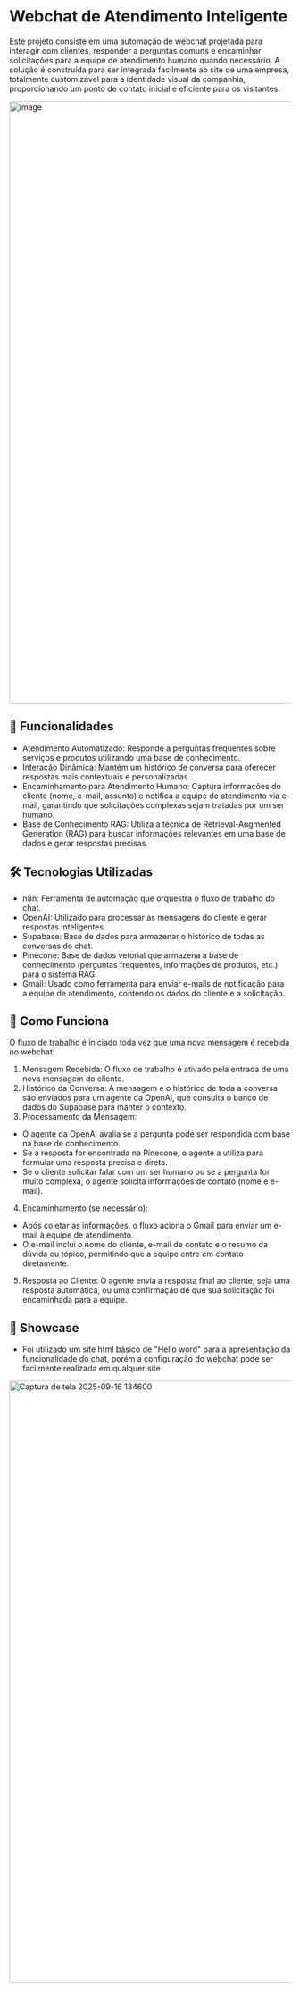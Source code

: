 # Webchat de Atendimento Inteligente
Este projeto consiste em uma automação de webchat projetada para interagir com clientes, responder a perguntas comuns e encaminhar solicitações para a equipe de atendimento humano quando necessário. A solução é construída para ser integrada facilmente ao site de uma empresa, totalmente customizável para a identidade visual da companhia, proporcionando um ponto de contato inicial e eficiente para os visitantes.

<img width="1919" height="1079" alt="image" src="https://github.com/user-attachments/assets/e211c9b4-f425-4e60-93ce-840428d73ae9" />

## 🚀 Funcionalidades
- Atendimento Automatizado: Responde a perguntas frequentes sobre serviços e produtos utilizando uma base de conhecimento.
- Interação Dinâmica: Mantém um histórico de conversa para oferecer respostas mais contextuais e personalizadas.
- Encaminhamento para Atendimento Humano: Captura informações do cliente (nome, e-mail, assunto) e notifica a equipe de atendimento via e-mail, garantindo que solicitações complexas sejam tratadas por um ser humano.
- Base de Conhecimento RAG: Utiliza a técnica de Retrieval-Augmented Generation (RAG) para buscar informações relevantes em uma base de dados e gerar respostas precisas.

## 🛠️ Tecnologias Utilizadas
- n8n: Ferramenta de automação que orquestra o fluxo de trabalho do chat.
- OpenAI: Utilizado para processar as mensagens do cliente e gerar respostas inteligentes.
- Supabase: Base de dados para armazenar o histórico de todas as conversas do chat.
- Pinecone: Base de dados vetorial que armazena a base de conhecimento (perguntas frequentes, informações de produtos, etc.) para o sistema RAG.
- Gmail: Usado como ferramenta para enviar e-mails de notificação para a equipe de atendimento, contendo os dados do cliente e a solicitação.

## 🧠 Como Funciona
O fluxo de trabalho é iniciado toda vez que uma nova mensagem é recebida no webchat:

1. Mensagem Recebida: O fluxo de trabalho é ativado pela entrada de uma nova mensagem do cliente.
2. Histórico da Conversa: A mensagem e o histórico de toda a conversa são enviados para um agente da OpenAI, que consulta o banco de dados do Supabase para manter o contexto.
3. Processamento da Mensagem:
- O agente da OpenAI avalia se a pergunta pode ser respondida com base na base de conhecimento.
- Se a resposta for encontrada na Pinecone, o agente a utiliza para formular uma resposta precisa e direta.
- Se o cliente solicitar falar com um ser humano ou se a pergunta for muito complexa, o agente solicita informações de contato (nome e e-mail).
4. Encaminhamento (se necessário):
- Após coletar as informações, o fluxo aciona o Gmail para enviar um e-mail à equipe de atendimento.
- O e-mail inclui o nome do cliente, e-mail de contato e o resumo da dúvida ou tópico, permitindo que a equipe entre em contato diretamente.
5. Resposta ao Cliente: O agente envia a resposta final ao cliente, seja uma resposta automática, ou uma confirmação de que sua solicitação foi encaminhada para a equipe.

## 📝 Showcase
- Foi utilizado um site html básico de "Hello word" para a apresentação da funcionalidade do chat, porém a configuração do webchat pode ser facilmente realizada em qualquer site

<img width="1919" height="1079" alt="Captura de tela 2025-09-16 134600" src="https://github.com/user-attachments/assets/bbc74e10-6172-4560-916e-a64b575f7409" />


